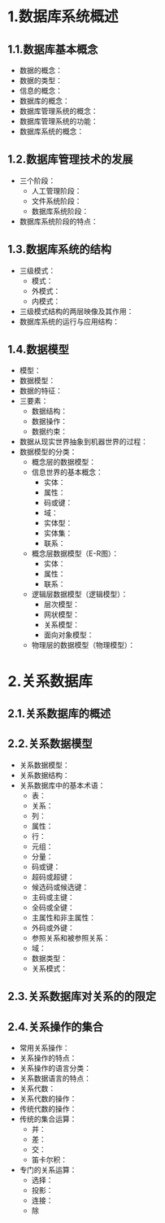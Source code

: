 # 1.数据库系统概述

## 1.1.数据库基本概念

* 数据的概念：
* 数据的类型：
* 信息的概念：
* 数据库的概念：
* 数据库管理系统的概念：
* 数据库管理系统的功能：
* 数据库系统的概念：

## 1.2.数据库管理技术的发展

* 三个阶段：
  * 人工管理阶段：
  * 文件系统阶段：
  * 数据库系统阶段：
* 数据库系统阶段的特点：

## 1.3.数据库系统的结构

* 三级模式：
  * 模式：
  * 外模式：
  * 内模式：
* 三级模式结构的两层映像及其作用：
* 数据库系统的运行与应用结构：

## 1.4.数据模型

* 模型：
* 数据模型：
* 数据的特征：
* 三要素：
  * 数据结构：
  * 数据操作：
  * 数据约束：
* 数据从现实世界抽象到机器世界的过程：
* 数据模型的分类：
  * 概念层的数据模型：
  * 信息世界的基本概念：
    * 实体：
    * 属性：
    * 码或键：
    * 域：
    * 实体型：
    * 实体集：
    * 联系：
  * 概念层数据模型（E-R图）：
    * 实体：
    * 属性：
    * 联系：
  * 逻辑层数据模型（逻辑模型）：
    * 层次模型：
    * 网状模型：
    * 关系模型：
    * 面向对象模型：
  * 物理层的数据模型（物理模型）：



# 2.关系数据库

## 2.1.关系数据库的概述

## 2.2.关系数据模型

* 关系数据模型：
* 关系数据结构：
* 关系数据库中的基本术语：
  * 表：
  * 关系：
  * 列：
  * 属性：
  * 行：
  * 元组：
  * 分量：
  * 码或键：
  * 超码或超键：
  * 候选码或候选键：
  * 主码或主键：
  * 全码或全键：
  * 主属性和非主属性：
  * 外码或外键：
  * 参照关系和被参照关系：
  * 域：
  * 数据类型：
  * 关系模式：

## 2.3.关系数据库对关系的的限定

## 2.4.关系操作的集合

* 常用关系操作：
* 关系操作的特点：
* 关系操作的语言分类：
* 关系数据语言的特点：
* 关系代数：
* 关系代数的操作：
* 传统代数的操作：
* 传统的集合运算：
  * 并：
  * 差：
  * 交：
  * 笛卡尔积：
* 专门的关系运算：
  * 选择：
  * 投影：
  * 连接：
  * 除